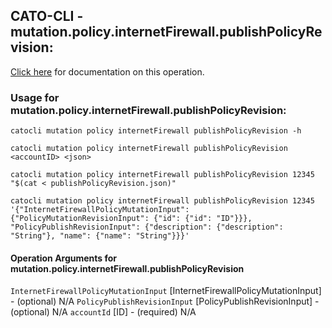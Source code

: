 
## CATO-CLI - mutation.policy.internetFirewall.publishPolicyRevision:
[Click here](https://api.catonetworks.com/documentation/#mutation-publishPolicyRevision) for documentation on this operation.

### Usage for mutation.policy.internetFirewall.publishPolicyRevision:

`catocli mutation policy internetFirewall publishPolicyRevision -h`

`catocli mutation policy internetFirewall publishPolicyRevision <accountID> <json>`

`catocli mutation policy internetFirewall publishPolicyRevision 12345 "$(cat < publishPolicyRevision.json)"`

`catocli mutation policy internetFirewall publishPolicyRevision 12345 '{"InternetFirewallPolicyMutationInput": {"PolicyMutationRevisionInput": {"id": {"id": "ID"}}}, "PolicyPublishRevisionInput": {"description": {"description": "String"}, "name": {"name": "String"}}}'`

#### Operation Arguments for mutation.policy.internetFirewall.publishPolicyRevision ####
`InternetFirewallPolicyMutationInput` [InternetFirewallPolicyMutationInput] - (optional) N/A 
`PolicyPublishRevisionInput` [PolicyPublishRevisionInput] - (optional) N/A 
`accountId` [ID] - (required) N/A 
